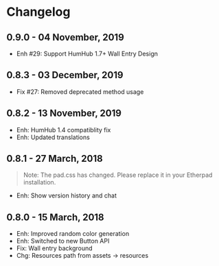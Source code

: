 Changelog
=========

0.9.0 - 04 November, 2019
--------------------------
- Enh #29: Support HumHub 1.7+ Wall Entry Design


0.8.3 - 03 December, 2019
----------------------
- Fix #27: Removed deprecated method usage


0.8.2 - 13 November, 2019
----------------------
- Enh: HumHub 1.4 compatiblity fix
- Enh: Updated translations


0.8.1 - 27 March, 2018
----------------------
>Note: The pad.css has changed. Please replace it in your Etherpad installation.

- Enh: Show version history and chat 


0.8.0 - 15 March, 2018
----------------------
- Enh: Improved random color generation
- Enh: Switched to new Button API
- Fix: Wall entry background
- Chg: Resources path from assets -> resources

